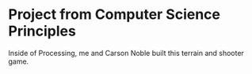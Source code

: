 # Project from Computer Science Principles
Inside of Processing, me and Carson Noble built this terrain and shooter game.
